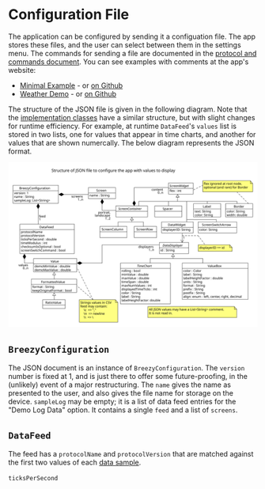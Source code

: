 # Configuration File

The application can be configured by sending it a configuation file.
The app stores these files, and the user can select between them
in the settings menu.  The commands for sending a file are documented
in the 
[protocol and commands document](protocol-and-commands.md).  You can see
examples with comments at the app's website:
*  [Minimal Example](https://breezy-display.jovial.com/minimal_configuration.breezy) - or [on Github](https://github.com/zathras/breezy-display/blob/master/docs/minimal_configuration.breezy)
*  [Weather Demo](https://breezy-display.jovial.com/weather_demo.breezy) - or [on Github](https://github.com/zathras/breezy-display/blob/master/docs/weather_demo.breezy)

The structure of the JSON file is given in the following diagram.  Note
that the [implementation classes](../lib/configure.dart) have a similar
structure, but with slight changes for runtime efficiency.  For example,
at runtime `DataFeed`'s `values` list is stored in two lists, one for values 
that appear in time charts, and another for values that are shown numercally.
The below diagram represents the JSON format.

![JSON format UML Diagram](configure.svg)

## `BreezyConfiguration`

The JSON document is an instance of `BreezyConfiguration`.  The `version` 
number is fixed at 1, and is just there to offer some future-proofing, in the
(unlikely) event of a major restructuring.  The `name` gives the name as
presented to the user, and also gives the file name for storage on the device.
`sampleLog` may be empty; it is a list of data feed entries for the
"Demo Log Data" option.  It contains a single `feed` and a list of
`screens`.

## `DataFeed`

The feed has a `protocolName` and `protocolVersion` that are matched against
the first two values of each [data sample](protocol-and-commands.md#protocol).

`ticksPerSecond`
